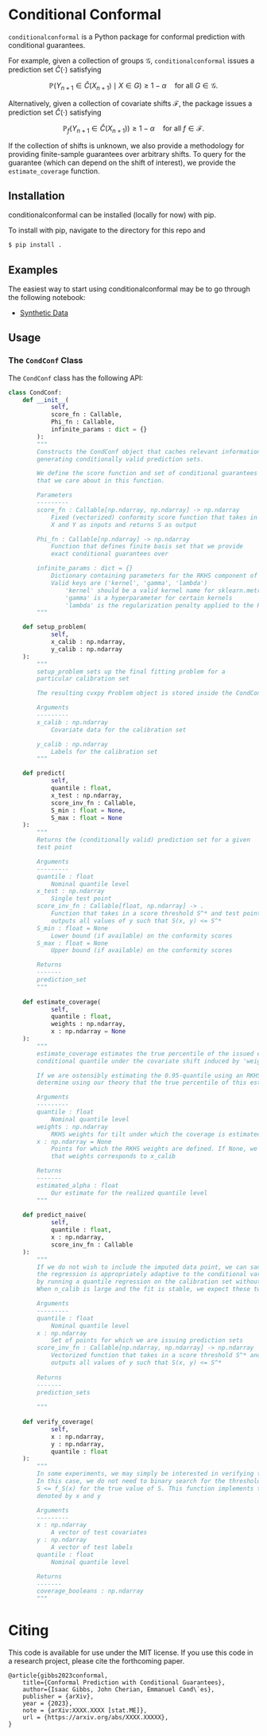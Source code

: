 # Conditional Conformal

`conditionalconformal` is a Python package for conformal prediction with 
conditional guarantees.

For example, given a collection of groups $\mathcal{G}$, `conditionalconformal` issues
a prediction set $\hat{C}(\cdot)$ satisfying

$$\mathbb{P}(Y_{n + 1} \in \hat{C}(X_{n + 1}) \mid X \in G) \geq 1 - \alpha \quad \text{for all $G \in \mathcal{G}$}.$$ 

Alternatively, given a collection of covariate shifts $\mathcal{F}$, the package issues
a prediction set $\hat{C}(\cdot)$ satisfying 

$$\mathbb{P}_ f(Y_{n + 1} \in \hat{C}(X_{n + 1})) \geq 1 - \alpha \quad \text{for all $f \in \mathcal{F}$}.$$ 


If the collection of shifts is unknown, we also provide a methodology
for providing finite-sample guarantees over arbitrary shifts. To query for the guarantee (which can
depend on the shift of interest), we provide the `estimate_coverage` function.

## Installation

conditionalconformal can be installed (locally for now) with pip.

To install with pip, navigate to the directory for this repo and

```bash
$ pip install . 
```

## Examples

The easiest way to start using conditionalconformal may be to go through the following notebook:

 * [Synthetic Data](https://github.com/jjcherian/conditional-conformal/blob/main/experiments/SyntheticData.ipynb)


## Usage

### The `CondConf` Class

The `CondConf` class has the following API:
```python
class CondConf:
    def __init__(
            self, 
            score_fn : Callable,
            Phi_fn : Callable,
            infinite_params : dict = {}
        ):
        """
        Constructs the CondConf object that caches relevant information for
        generating conditionally valid prediction sets.

        We define the score function and set of conditional guarantees
        that we care about in this function.

        Parameters
        ---------
        score_fn : Callable[np.ndarray, np.ndarray] -> np.ndarray
            Fixed (vectorized) conformity score function that takes in
            X and Y as inputs and returns S as output

        Phi_fn : Callable[np.ndarray] -> np.ndarray
            Function that defines finite basis set that we provide
            exact conditional guarantees over

        infinite_params : dict = {}
            Dictionary containing parameters for the RKHS component of the fit
            Valid keys are ('kernel', 'gamma', 'lambda')
                'kernel' should be a valid kernel name for sklearn.metrics.pairwise_kernels
                'gamma' is a hyperparameter for certain kernels
                'lambda' is the regularization penalty applied to the RKHS component
        """

    def setup_problem(
            self,
            x_calib : np.ndarray,
            y_calib : np.ndarray
    ):
        """
        setup_problem sets up the final fitting problem for a 
        particular calibration set

        The resulting cvxpy Problem object is stored inside the CondConf parent.

        Arguments
        ---------
        x_calib : np.ndarray
            Covariate data for the calibration set

        y_calib : np.ndarray
            Labels for the calibration set
        """

    def predict(
            self,
            quantile : float,
            x_test : np.ndarray,
            score_inv_fn : Callable,
            S_min : float = None,
            S_max : float = None
    ):
        """
        Returns the (conditionally valid) prediction set for a given 
        test point

        Arguments
        ---------
        quantile : float
            Nominal quantile level
        x_test : np.ndarray
            Single test point
        score_inv_fn : Callable[float, np.ndarray] -> .
            Function that takes in a score threshold S^* and test point x and 
            outputs all values of y such that S(x, y) <= S^*
        S_min : float = None
            Lower bound (if available) on the conformity scores
        S_max : float = None
            Upper bound (if available) on the conformity scores

        Returns
        -------
        prediction_set
        """
    
    def estimate_coverage(
            self,
            quantile : float,
            weights : np.ndarray,
            x : np.ndarray = None
    ):
        """
        estimate_coverage estimates the true percentile of the issued estimate of the
        conditional quantile under the covariate shift induced by 'weights'

        If we are ostensibly estimating the 0.95-quantile using an RKHS fit, we may 
        determine using our theory that the true percentile of this estimate is only 0.93

        Arguments
        ---------
        quantile : float
            Nominal quantile level
        weights : np.ndarray
            RKHS weights for tilt under which the coverage is estimated
        x : np.ndarray = None
            Points for which the RKHS weights are defined. If None, we assume
            that weights corresponds to x_calib

        Returns
        -------
        estimated_alpha : float
            Our estimate for the realized quantile level
        """
    
    def predict_naive(
            self,
            quantile : float,
            x : np.ndarray,
            score_inv_fn : Callable
    ):
        """
        If we do not wish to include the imputed data point, we can sanity check that
        the regression is appropriately adaptive to the conditional variability in the data
        by running a quantile regression on the calibration set without any imputation. 
        When n_calib is large and the fit is stable, we expect these two sets to nearly coincide.

        Arguments
        ---------
        quantile : float
            Nominal quantile level
        x : np.ndarray
            Set of points for which we are issuing prediction sets
        score_inv_fn : Callable[np.ndarray, np.ndarray] -> np.ndarray
            Vectorized function that takes in a score threshold S^* and test point x and 
            outputs all values of y such that S(x, y) <= S^*
        
        Returns
        -------
        prediction_sets
        
        """
    
    def verify_coverage(
            self,
            x : np.ndarray,
            y : np.ndarray,
            quantile : float
    ):
        """
        In some experiments, we may simply be interested in verifying the coverage of our method.
        In this case, we do not need to binary search for the threshold S^*, but only need to verify that
        S <= f_S(x) for the true value of S. This function implements this check for test points
        denoted by x and y

        Arguments
        ---------
        x : np.ndarray
            A vector of test covariates
        y : np.ndarray
            A vector of test labels
        quantile : float
            Nominal quantile level

        Returns
        -------
        coverage_booleans : np.ndarray
        """
```

# Citing
This code is available for use under the MIT license.
If you use this code in a research project, please cite the forthcoming paper. 
```
@article{gibbs2023conformal,
    title={Conformal Prediction with Conditional Guarantees},
    author={Isaac Gibbs, John Cherian, Emmanuel Cand\`es},
    publisher = {arXiv},
    year = {2023},
    note = {arXiv:XXXX.XXXX [stat.ME]},
    url = {https://arxiv.org/abs/XXXX.XXXXX},
}
``` 
